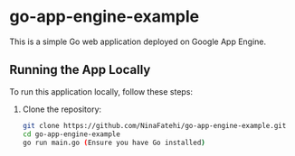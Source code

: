 # go-app-engine-example

This is a simple Go web application deployed on Google App Engine.

## Running the App Locally

To run this application locally, follow these steps:

1. Clone the repository:
   ```bash
   git clone https://github.com/NinaFatehi/go-app-engine-example.git
   cd go-app-engine-example
   go run main.go (Ensure you have Go installed)
